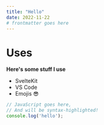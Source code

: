 ```yaml
---
title: "Hello"
date: 2022-11-22
# frontmatter goes here
---
```

<script>
    import TestMarkdownButton from '$lib/components/TestMarkdownButton.svelte'
</script>

# Uses

**Here's some stuff I use**

- SvelteKit
- VS Code
- Emojis 😎

<TestMarkdownButton />


```js
// JavaScript goes here,
// And will be syntax-highlighted!
console.log('hello');
```